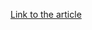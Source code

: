 [Link to the article](https://cloud.google.com/blog/topics/threat-intelligence/capa-rules-android-malware-detection/)
